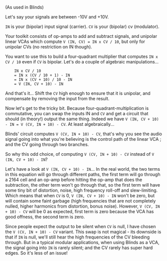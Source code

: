 (As used in Blinds)

Let's say your signals are between -10V and +10V.

`IN` is your (bipolar) input signal (carrier).
`CV` is your (bipolar) cv (modulator).

Your toolkit consists of op-amps to add and subtract signals, and unipolar linear VCAs which compute `V (IN, CV) = IN x CV / 10`, but only for unipolar CVs (no restriction on IN though).

You want to use this to build a four-quadrant multiplier that computes `IN x CV / 10` even if `CV` is bipolar. Let's do a couple of algebraic manipulations...

		IN x CV / 10
		= IN x (CV / 10 + 1) - IN
		= IN x (CV + 10) / 10 - IN
		= V (IN, CV + 10) - IN

And that's it... Shift the `CV` high enough to ensure that it is unipolar, and compensate by removing the input from the result.

Now let's get to the tricky bit. Because four-quadrant-multiplication is commutative, you can swap the inputs IN and `CV` and get a circuit that should (in theory!) output the same thing. Indeed we have `V (IN, CV + 10) - IN = V (CV, IN + 10) - CV`. At least algebraically...

Blinds' circuit computes `V (CV, IN + 10) - CV`, that's why you see the audio signal going into what you're believing is the control path of the linear VCA ; and the CV going through two branches.

So why this odd choice, of computing `V (CV, IN + 10) - CV` instead of `V (IN, CV + 10) - IN`?

Let's have a look at `V (IN, CV + 10) - IN`... In the real world, the two terms in this equation will go through different paths, the first term will go through a 2164 cell and an op-amp before hitting the op-amp that does the subtraction, the other term won't go through that, so the first term will have some tiny bit of distortion, noise, high frequency roll-off and slew-limiting. Which means that when `CV` is 0, `V (IN, CV + 10) - IN` won't be zero, but will contain some faint garbage (high frequencies that are not completely nulled, higher harmonics from distortion, bonus noise). However, `V (CV, IN + 10) - CV` will be 0 as expected, first term is zero because the VCA has good offness, the second term is zero.

Since people expect the output to be silent when `CV` is null, I have chosen the `V (CV, IN + 10) - CV` variant. This swap is not magical - its downside is that if `IN` is null, we'll still hear the high frequencies of the CV bleeding through. But in a typical modular applications, when using Blinds as a VCA, the signal going into `IN` is rarely silent; and the CV rarely has super hard edges. So it's less of an issue!